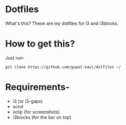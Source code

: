 # Dotfiles

What's this? These are my dotfiles for i3 and i3blocks.

# How to get this?

Just run-

    git clone https://github.com/gopal-kaul/dotfiles ~/

# Requirements-
- i3 (or i3-gaps)
- scrot
- xclip (for screenshots)
- i3blocks (for the bar on top)


